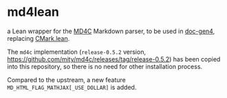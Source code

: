 # md4lean

a Lean wrapper for the [MD4C](https://github.com/mity/md4c) Markdown parser,
to be used in [doc-gen4](https://github.com/leanprover/doc-gen4),
replacing [CMark.lean](https://github.com/xubaiw/CMark.lean).

The `md4c` implementation (`release-0.5.2` version, <https://github.com/mity/md4c/releases/tag/release-0.5.2>)
has been copied into this repository, so there is no need for other installation process.

Compared to the upstream, a new feature `MD_HTML_FLAG_MATHJAX[_USE_DOLLAR]` is added.
